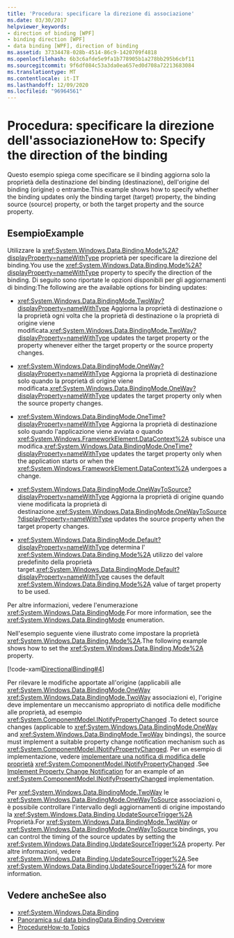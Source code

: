 ```yaml
---
title: 'Procedura: specificare la direzione di associazione'
ms.date: 03/30/2017
helpviewer_keywords:
- direction of binding [WPF]
- binding direction [WPF]
- data binding [WPF], direction of binding
ms.assetid: 37334478-028b-4514-86c9-1420709f4818
ms.openlocfilehash: 6b3c6afde5e9fa1b778905b1a278bb295b6cbf11
ms.sourcegitcommit: 9f6df084c53a3da0ea657ed0d708a72213683084
ms.translationtype: MT
ms.contentlocale: it-IT
ms.lasthandoff: 12/09/2020
ms.locfileid: "96964561"
---
```

# <a name="how-to-specify-the-direction-of-the-binding"></a><span data-ttu-id="35d0f-102">Procedura: specificare la direzione dell'associazione</span><span class="sxs-lookup"><span data-stu-id="35d0f-102">How to: Specify the direction of the binding</span></span>

<span data-ttu-id="35d0f-103">Questo esempio spiega come specificare se il binding aggiorna solo la proprietà della destinazione del binding (destinazione), dell'origine del binding (origine) o entrambe.</span><span class="sxs-lookup"><span data-stu-id="35d0f-103">This example shows how to specify whether the binding updates only the binding target (target) property, the binding source (source) property, or both the target property and the source property.</span></span>  
  
## <a name="example"></a><span data-ttu-id="35d0f-104">Esempio</span><span class="sxs-lookup"><span data-stu-id="35d0f-104">Example</span></span>  
 <span data-ttu-id="35d0f-105">Utilizzare la <xref:System.Windows.Data.Binding.Mode%2A?displayProperty=nameWithType> proprietà per specificare la direzione del binding.</span><span class="sxs-lookup"><span data-stu-id="35d0f-105">You use the <xref:System.Windows.Data.Binding.Mode%2A?displayProperty=nameWithType> property to specify the direction of the binding.</span></span> <span data-ttu-id="35d0f-106">Di seguito sono riportate le opzioni disponibili per gli aggiornamenti di binding:</span><span class="sxs-lookup"><span data-stu-id="35d0f-106">The following are the available options for binding updates:</span></span>  
  
- <span data-ttu-id="35d0f-107"><xref:System.Windows.Data.BindingMode.TwoWay?displayProperty=nameWithType> Aggiorna la proprietà di destinazione o la proprietà ogni volta che la proprietà di destinazione o la proprietà di origine viene modificata.</span><span class="sxs-lookup"><span data-stu-id="35d0f-107"><xref:System.Windows.Data.BindingMode.TwoWay?displayProperty=nameWithType> updates the target property or the property whenever either the target property or the source property changes.</span></span>  
  
- <span data-ttu-id="35d0f-108"><xref:System.Windows.Data.BindingMode.OneWay?displayProperty=nameWithType> Aggiorna la proprietà di destinazione solo quando la proprietà di origine viene modificata.</span><span class="sxs-lookup"><span data-stu-id="35d0f-108"><xref:System.Windows.Data.BindingMode.OneWay?displayProperty=nameWithType> updates the target property only when the source property changes.</span></span>  
  
- <span data-ttu-id="35d0f-109"><xref:System.Windows.Data.BindingMode.OneTime?displayProperty=nameWithType> Aggiorna la proprietà di destinazione solo quando l'applicazione viene avviata o quando <xref:System.Windows.FrameworkElement.DataContext%2A> subisce una modifica.</span><span class="sxs-lookup"><span data-stu-id="35d0f-109"><xref:System.Windows.Data.BindingMode.OneTime?displayProperty=nameWithType> updates the target property only when the application starts or when the <xref:System.Windows.FrameworkElement.DataContext%2A> undergoes a change.</span></span>  
  
- <span data-ttu-id="35d0f-110"><xref:System.Windows.Data.BindingMode.OneWayToSource?displayProperty=nameWithType> Aggiorna la proprietà di origine quando viene modificata la proprietà di destinazione.</span><span class="sxs-lookup"><span data-stu-id="35d0f-110"><xref:System.Windows.Data.BindingMode.OneWayToSource?displayProperty=nameWithType> updates the source property when the target property changes.</span></span>  
  
- <span data-ttu-id="35d0f-111"><xref:System.Windows.Data.BindingMode.Default?displayProperty=nameWithType> determina l' <xref:System.Windows.Data.Binding.Mode%2A> utilizzo del valore predefinito della proprietà target.</span><span class="sxs-lookup"><span data-stu-id="35d0f-111"><xref:System.Windows.Data.BindingMode.Default?displayProperty=nameWithType> causes the default <xref:System.Windows.Data.Binding.Mode%2A> value of target property to be used.</span></span>  
  
 <span data-ttu-id="35d0f-112">Per altre informazioni, vedere l'enumerazione <xref:System.Windows.Data.BindingMode>.</span><span class="sxs-lookup"><span data-stu-id="35d0f-112">For more information, see the <xref:System.Windows.Data.BindingMode> enumeration.</span></span>  
  
 <span data-ttu-id="35d0f-113">Nell'esempio seguente viene illustrato come impostare la proprietà <xref:System.Windows.Data.Binding.Mode%2A>.</span><span class="sxs-lookup"><span data-stu-id="35d0f-113">The following example shows how to set the <xref:System.Windows.Data.Binding.Mode%2A> property.</span></span>  
  
 [!code-xaml[DirectionalBinding#4](~/samples/snippets/csharp/VS_Snippets_Wpf/DirectionalBinding/CSharp/Page1.xaml#4)]  
  
 <span data-ttu-id="35d0f-114">Per rilevare le modifiche apportate all'origine (applicabili alle <xref:System.Windows.Data.BindingMode.OneWay> <xref:System.Windows.Data.BindingMode.TwoWay> associazioni e), l'origine deve implementare un meccanismo appropriato di notifica delle modifiche alle proprietà, ad esempio <xref:System.ComponentModel.INotifyPropertyChanged> .</span><span class="sxs-lookup"><span data-stu-id="35d0f-114">To detect source changes (applicable to <xref:System.Windows.Data.BindingMode.OneWay> and <xref:System.Windows.Data.BindingMode.TwoWay> bindings), the source must implement a suitable property change notification mechanism such as <xref:System.ComponentModel.INotifyPropertyChanged>.</span></span> <span data-ttu-id="35d0f-115">Per un esempio di implementazione, vedere [implementare una notifica di modifica delle proprietà](how-to-implement-property-change-notification.md) <xref:System.ComponentModel.INotifyPropertyChanged> .</span><span class="sxs-lookup"><span data-stu-id="35d0f-115">See [Implement Property Change Notification](how-to-implement-property-change-notification.md) for an example of an <xref:System.ComponentModel.INotifyPropertyChanged> implementation.</span></span>  
  
 <span data-ttu-id="35d0f-116">Per <xref:System.Windows.Data.BindingMode.TwoWay> le <xref:System.Windows.Data.BindingMode.OneWayToSource> associazioni o, è possibile controllare l'intervallo degli aggiornamenti di origine impostando la <xref:System.Windows.Data.Binding.UpdateSourceTrigger%2A> Proprietà.</span><span class="sxs-lookup"><span data-stu-id="35d0f-116">For <xref:System.Windows.Data.BindingMode.TwoWay> or <xref:System.Windows.Data.BindingMode.OneWayToSource> bindings, you can control the timing of the source updates by setting the <xref:System.Windows.Data.Binding.UpdateSourceTrigger%2A> property.</span></span> <span data-ttu-id="35d0f-117">Per altre informazioni, vedere <xref:System.Windows.Data.Binding.UpdateSourceTrigger%2A>.</span><span class="sxs-lookup"><span data-stu-id="35d0f-117">See <xref:System.Windows.Data.Binding.UpdateSourceTrigger%2A> for more information.</span></span>  
  
## <a name="see-also"></a><span data-ttu-id="35d0f-118">Vedere anche</span><span class="sxs-lookup"><span data-stu-id="35d0f-118">See also</span></span>

- <xref:System.Windows.Data.Binding>
- [<span data-ttu-id="35d0f-119">Panoramica sul data binding</span><span class="sxs-lookup"><span data-stu-id="35d0f-119">Data Binding Overview</span></span>](/dotnet/desktop-wpf/data/data-binding-overview)
- [<span data-ttu-id="35d0f-120">Procedure</span><span class="sxs-lookup"><span data-stu-id="35d0f-120">How-to Topics</span></span>](data-binding-how-to-topics.md)
